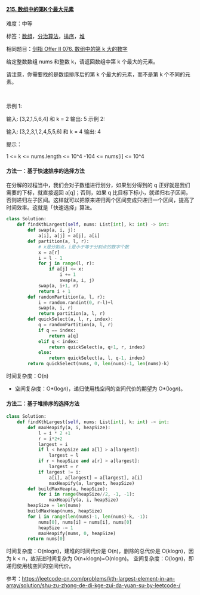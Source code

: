 #### [215. 数组中的第K个最大元素](https://leetcode-cn.com/problems/kth-largest-element-in-an-array/)

难度：中等

标签：[数组](../Topic/数组.md)，[分治算法](../Topic/分治算法.md)，[排序](../Topic/排序.md)，[堆](../Topic/堆.md)

相同题目：[剑指 Offer II 076. 数组中的第 k 大的数字](https://leetcode-cn.com/problems/xx4gT2/)

给定整数数组 nums 和整数 k，请返回数组中第 k 个最大的元素。

请注意，你需要找的是数组排序后的第 k 个最大的元素，而不是第 k 个不同的元素。

 

示例 1:

输入: [3,2,1,5,6,4] 和 k = 2
输出: 5
示例 2:

输入: [3,2,3,1,2,4,5,5,6] 和 k = 4
输出: 4


提示：

1 <= k <= nums.length <= 10^4
-104 <= nums[i] <= 10^4

#### 方法一：基于快速排序的选择方法

在分解的过程当中，我们会对子数组进行划分，如果划分得到的 q 正好就是我们需要的下标，就直接返回 a[q]；否则，如果 q 比目标下标小，就递归右子区间，否则递归左子区间。这样就可以把原来递归两个区间变成只递归一个区间，提高了时间效率。这就是「快速选择」算法。

```python
class Solution:
    def findKthLargest(self, nums: List[int], k: int) -> int:
        def swap(a, i, j):
            a[i], a[j] = a[j], a[i]
        def partition(a, l, r):
            # x是分割点，i是小于等于分割点的数字个数
            x = a[r]
            i = l - 1
            for j in range(l, r):
                if a[j] <= x:
                    i += 1
                    swap(a, i, j)
            swap(a, i+1, r)
            return i + 1
        def randomPartition(a, l, r):
            i = random.randint(0, r-l)+l
            swap(a, i, r)
            return partition(a, l, r)
        def quickSelect(a, l, r, index):
            q = randomPartition(a, l, r)
            if q == index:
                return a[q]
            elif q < index:
                return quickSelect(a, q+1, r, index)
            else:
                return quickSelect(a, l, q-1, index)
        return quickSelect(nums, 0, len(nums)-1, len(nums)-k)
```

时间复杂度：O(n)

- 空间复杂度：O*(log*n*)，递归使用栈空间的空间代价的期望为 O*(log*n*)。

#### 方法二：基于堆排序的选择方法

```python
class Solution:
    def findKthLargest(self, nums: List[int], k: int) -> int:
        def maxHeapify(a, i, heapSize):
            l = i * 2 +1
            r = i*2+2
            largest = i
            if l < heapSize and a[l] > a[largest]:
                largest = l
            if r < heapSize and a[r] > a[largest]:
                largest = r
            if largest != i:
                a[i], a[largest] = a[largest], a[i]
                maxHeapify(a, largest, heapSize)
        def buildMaxHeap(a, heapSize):
            for i in range(heapSize//2, -1, -1):
                maxHeapify(a, i, heapSize)
        heapSize = len(nums)
        buildMaxHeap(nums, heapSize)
        for i in range(len(nums)-1, len(nums)-k, -1):
            nums[0], nums[i] = nums[i], nums[0]
            heapSize -= 1
            maxHeapify(nums, 0, heapSize)
        return nums[0]
```



时间复杂度：O(nlogn)，建堆的时间代价是 O(n)，删除的总代价是 O(klogn)，因为 k < n，故渐进时间复杂为 O(n+klogn)=O(nlogn)。
空间复杂度：O(logn)，即递归使用栈空间的空间代价。


参考：https://leetcode-cn.com/problems/kth-largest-element-in-an-array/solution/shu-zu-zhong-de-di-kge-zui-da-yuan-su-by-leetcode-/
